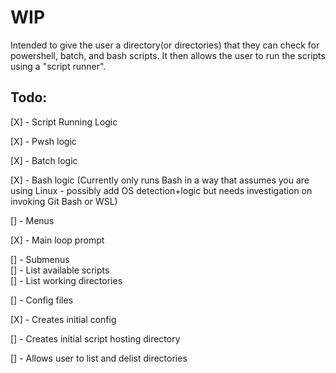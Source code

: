 # WIP

Intended to give the user a directory(or directories) that they can check for powershell, batch, and bash scripts. It then allows the user to run the scripts using a "script runner".

## Todo:
[X]  - Script Running Logic

  [X]  - Pwsh logic

  [X]  - Batch logic
  
  [X]  - Bash logic (Currently only runs Bash in a way that assumes you are using Linux - possibly add OS detection+logic but needs investigation on invoking Git Bash or WSL)
  
[]  - Menus

  [X]  - Main loop prompt
  
  []  - Submenus<br>
    []  - List available scripts<br>
    []  - List working directories
    
[]  - Config files

  [X]  - Creates initial config
  
  []  - Creates initial script hosting directory
  
  []  - Allows user to list and delist directories
  
